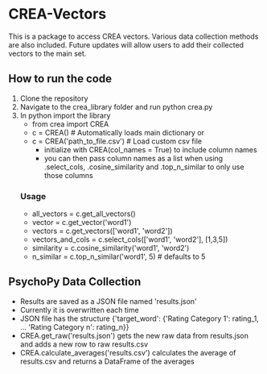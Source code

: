 # CREA-Vectors

This is a package to access CREA vectors. Various data collection methods are also included.
Future updates will allow users to add their collected vectors to the main set.

## How to run the code
1. Clone the repository
2. Navigate to the crea_library folder and run python crea.py
3. In python import the library
   - from crea import CREA
   - c = CREA() # Automatically loads main dictionary or
   - c = CREA('path_to_file.csv') # Load custom csv file
        - initialize with CREA(col_names = True) to include column names
        - you can then pass column names as a list when using .select_cols, .cosine_similarity and .top_n_similar to only use those columns
   ### Usage
   - all_vectors = c.get_all_vectors()
   - vector = c.get_vector('word1')
   - vectors = c.get_vectors(['word1', 'word2'])
   - vectors_and_cols = c.select_cols(['word1', 'word2'], [1,3,5])
   - similarity = c.cosine_similarity('word1', 'word2')
   - n_similar = c.top_n_similar('word1', 5) # defaults to 5

   
## PsychoPy Data Collection
- Results are saved as a JSON file named 'results.json'
- Currently it is overwritten each time
- JSON file has the structure {'target_word': {'Rating Category 1': rating_1, ... 'Rating Category n': rating_n}}
- CREA.get_raw('results.json') gets the new raw data from results.json and adds a new row to raw results.csv
- CREA.calculate_averages('results.csv') calculates the average of results.csv and returns a DataFrame of the averages


